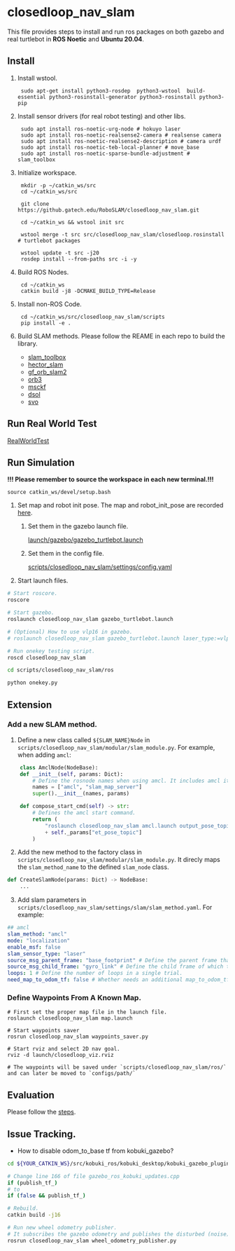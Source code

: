 # closedloop_nav_slam

This file provides steps to install and run ros packages on both gazebo and real turtlebot in **ROS Noetic** and **Ubuntu 20.04**.

## Install
1. Install wstool.
        
        sudo apt-get install python3-rosdep  python3-wstool  build-essential python3-rosinstall-generator python3-rosinstall python3-pip

2. Install sensor drivers (for real robot testing) and other libs.

        sudo apt install ros-noetic-urg-node # hokuyo laser
        sudo apt install ros-noetic-realsense2-camera # realsense camera
        sudo apt install ros-noetic-realsense2-description # camera urdf
        sudo apt install ros-noetic-teb-local-planner # move_base
        sudo apt install ros-noetic-sparse-bundle-adjustment # slam_toolbox

3. Initialize workspace.

        mkdir -p ~/catkin_ws/src
        cd ~/catkin_ws/src
        
        git clone https://github.gatech.edu/RoboSLAM/closedloop_nav_slam.git

        cd ~/catkin_ws && wstool init src

        wstool merge -t src src/closedloop_nav_slam/closedloop.rosinstall # turtlebot packages

        wstool update -t src -j20
        rosdep install --from-paths src -i -y

4. Build ROS Nodes.

        cd ~/catkin_ws
        catkin build -j8 -DCMAKE_BUILD_TYPE=Release

5. Install non-ROS Code.

        cd ~/catkin_ws/src/closedloop_nav_slam/scripts
        pip install -e .


6. Build SLAM methods.
   Please follow the REAME in each repo to build the library.

   - [slam_toolbox](https://github.com/ivalab/slam_toolbox)
   - [hector_slam](https://github.com/ivalab/hector_slam)
   - [gf_orb_slam2](https://github.com/ivalab/gf_orb_slam2)
   - [orb3](https://github.gatech.edu/RoboSLAM/ORB_SLAM3)
   - [msckf](https://github.gatech.edu/RoboSLAM/msckf_vio)
   - [dsol](https://github.gatech.edu/RoboSLAM/dsol)
   - [svo](https://github.gatech.edu/RoboSLAM/rpg_svo_pro_open)


## Run Real World Test
[RealWorldTest](RealWorldTest.md)


## Run Simulation


**!!! Please remember to source the workspace in each new terminal.!!!**
    
    source catkin_ws/devel/setup.bash

1. Set map and robot init pose. The map and robot_init_pose are recorded [here](configs/map//README.md).
   1. Set them in the gazebo launch file.
        
        [launch/gazebo/gazebo_turtlebot.launch](launch/gazebo//gazebo_turtlebot.launch)

   2. Set them in the config file.
   
        [scripts/closedloop_nav_slam/settings/config.yaml](scripts/closedloop_nav_slam/settings/config.yaml)

2. Start launch files.
```bash
# Start roscore.
roscore

# Start gazebo.
roslaunch closedloop_nav_slam gazebo_turtlebot.launch

# (Optional) How to use vlp16 in gazebo.
# roslaunch closedloop_nav_slam gazebo_turtlebot.launch laser_type:=vlp16

# Run onekey testing script.
roscd closedloop_nav_slam

cd scripts/closedloop_nav_slam/ros

python onekey.py

```

## Extension
### Add a new SLAM method.
1. Define a new class called `${SLAM_NAME}Node` in `scripts/closedloop_nav_slam/modular/slam_module.py`. For example, when adding `amcl`:

```python
    class AmclNode(NodeBase):
    def __init__(self, params: Dict):
        # Define the rosnode names when using amcl. It includes amcl itself and any other helper/tool nodes amcl needs.
        names = ["amcl", "slam_map_server"]
        super().__init__(names, params)

    def compose_start_cmd(self) -> str:
        # Defines the amcl start command.
        return (
            "roslaunch closedloop_nav_slam amcl.launch output_pose_topic:="
            + self._params["et_pose_topic"]
        )
```
2. Add the new method to the factory class in `scripts/closedloop_nav_slam/modular/slam_module.py`. It direcly maps the `slam_method_name` to the defined `slam_node` class.
```python
def CreateSlamNode(params: Dict) -> NodeBase:
    ...
```

3. Add slam parameters in `scripts/closedloop_nav_slam/settings/slam/slam_method.yaml`. For example: 
```yaml
## amcl
slam_method: "amcl"
mode: "localization"
enable_msf: false
slam_sensor_type: "laser"
source_msg_parent_frame: "base_footprint" # Define the parent frame that aligns with map frame in slam. VSLAM typically is left_camera_frame, 2D laser is base_footprint.
source_msg_child_frame: "gyro_link" # Define the child frame of which the pose is estimated in parent frame. VSLAM typically is left_camera_optical_frame, 2D laser is base_footprint.
loops: 1 # Define the number of loops in a single trial.
need_map_to_odom_tf: false # Whether needs an additional map_to_odom_tf publisher node. Most 2D laser methods in ros publish this tf inside their class. Some do not and need this publisher node.
```

### Define Waypoints From A Known Map.
```
# First set the proper map file in the launch file.
roslaunch closedloop_nav_slam map.launch

# Start waypoints saver
rosrun closedloop_nav_slam waypoints_saver.py

# Start rviz and select 2D nav goal.
rviz -d launch/closedloop_viz.rviz

# The waypoints will be saved under `scripts/closedloop_nav_slam/ros/` and can later be moved to `configs/path/`
```

## Evaluation
Please follow the [steps](scripts/closedloop_nav_slam/evaluation/README.md).

## Issue Tracking.
- How to disable odom_to_base tf from kobuki_gazebo?
```bash
cd ${YOUR_CATKIN_WS}/src/kobuki_ros/kobuki_desktop/kobuki_gazebo_plugins/src

# Change line 166 of file gazebo_ros_kobuki_updates.cpp
if (publish_tf_)
# to
if (false && publish_tf_)

# Rebuild.
catkin build -j16

# Run new wheel odometry publisher.
# It subscribes the gazebo odometry and publishes the disturbed (noise) wheel odometry.
rosrun closedloop_nav_slam wheel_odometry_publisher.py

```

